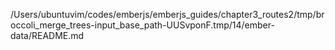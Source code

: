 /Users/ubuntuvim/codes/emberjs/emberjs_guides/chapter3_routes2/tmp/broccoli_merge_trees-input_base_path-UUSvponF.tmp/14/ember-data/README.md